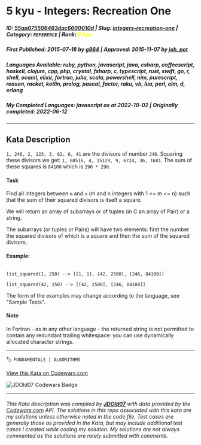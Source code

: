 # 5 kyu - Integers: Recreation One

##### **ID**: [55aa075506463dac6600010d](https://www.codewars.com/kata/55aa075506463dac6600010d) | **Slug**: [integers-recreation-one](https://www.codewars.com/kata/55aa075506463dac6600010d) | **Category**: `REFERENCE` | **Rank**: <span style="color:yellow">5 kyu</span>

##### **First Published**: 2015-07-18 ***by*** [g964](https://www.codewars.com/users/g964) | **Approved**: 2015-11-07 ***by*** [joh_pot](https://www.codewars.com/users/joh_pot)

##### **Languages Available**: ruby, python, javascript, java, csharp, coffeescript, haskell, clojure, cpp, php, crystal, fsharp, c, typescript, rust, swift, go, r, shell, ocaml, elixir, fortran, julia, scala, powershell, nim, purescript, reason, racket, kotlin, prolog, pascal, factor, raku, vb, lua, perl, elm, d, erlang

##### **My Completed Languages**: javascript ***as at*** 2022-10-02 | **Originally completed**: 2022-06-12

---

## Kata Description


`1, 246, 2, 123, 3, 82, 6, 41` are the divisors of number `246`. Squaring these divisors we get: `1, 60516, 4, 15129, 9, 6724, 36, 1681`. The sum of these squares is `84100` which is `290 * 290`.



#### Task

Find all integers between `m` and `n` (m and n integers with 1 <= m <= n) such that the sum of their squared divisors is itself a square. 



We will return an array of subarrays or of tuples (in C an array of Pair) or a string. 

The subarrays (or tuples or Pairs) will have two elements: first the number the squared divisors of which is a square and then the sum of the squared divisors.



#### Example:

```

list_squared(1, 250) --> [[1, 1], [42, 2500], [246, 84100]]

list_squared(42, 250) --> [[42, 2500], [246, 84100]]

```

The form of the examples may change according to the language, see "Sample Tests".



#### Note

In Fortran - as in any other language - the returned string is not permitted to contain any redundant trailing whitespace: you can use dynamically allocated character strings.





---


🏷 `FUNDAMENTALS | ALGORITHMS`


[View this Kata on Codewars.com](https://www.codewars.com/kata/55aa075506463dac6600010d)

![](https://www.codewars.com/users/jdold07/badges/large "JDOld07 Codewars Badge")

---

###### *This Kata description was compiled by [**JDOld07**](https://tpstech.dev) with data provided by the [Codewars.com](https://www.codewars.com) API.  The solutions in this repo associated with this kata are my solutions unless otherwise noted in the code file.  Test cases are generally those as provided in the Kata, but may include additional test cases I created while coding my solution.  My solutions are not always commented as the solutions are rarely submitted with comments.*
